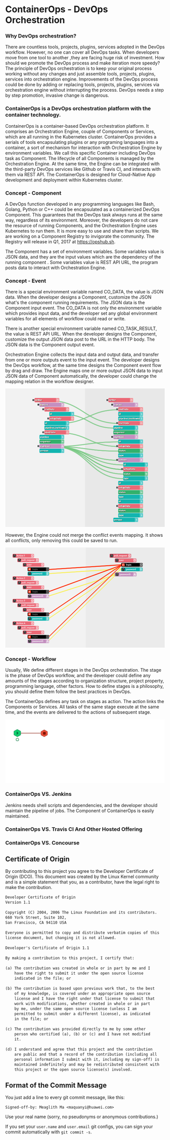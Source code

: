 # ContainerOps - DevOps Orchestration

### Why DevOps orchestration?
There are countless tools, projects, plugins, services adopted in the DevOps workflow. However, no one can cover all DevOps tasks. When developers move from one tool to another ,they are facing huge risk of investment. How should we promote the DevOps process and make iteration more speedy? The principle of DevOps orchestration is to keep your original process working without any changes and just assemble tools, projects, plugins, services into orchestration engine.  Improvements of the DevOps process could be done by adding or replacing tools, projects, plugins, services via orchestration engine without interrupting the process. DevOps needs a step by step promotion, invasive change is dangerous.

### ContainerOps is a DevOps orchestration platform with the container technology.

ContainerOps is a container-based DevOps orchestration platform. It comprises an Orchestration Engine, couple of Components or Services, which are all running in the Kubernetes cluster. ContainerOps provides a serials of tools encapsulating plugins or any programing languages into a container,  a sort of mechanism for interaction with Orchestration Engine by environment variables. We call this specific Container including DevOps task as Component. The lifecycle of all Components  is managed by the Orchestration Engine. At the same time, the Engine can be integrated with  the third-party DevOps services like Github or Travis CI, and interacts with them via REST API. The ContainerOps is designed for Cloud-Native App development and deployment within Kubernetes cluster.

### Concept - Component 

A DevOps function developed in any programming languages like Bash, Golang, Python or C++ could be encapsulated as a containerized DevOps Component. This guarantees that the DevOps task always runs at the same way, regardless of its environment. Moreover, the developers do not care the resource of running Components, and the Orchestration Engine uses Kubernetes to run them. It is more easy to use and share than scripts. We are working on a Component Registry to invigorate the community. The Registry will release in Q1, 2017 at https://opshub.sh. 

The Component has a set of environment variables. Some variables value is JSON data, and they are the input values which are the dependency of the running component . Some variables value is REST API URL, the program posts data to interact with Orchestration Engine.

### Concept - Event

There is a special environment variable named CO_DATA, the value is JSON data. When the developer designs a Component, customize the JSON what's the component running requirements. The JSON data is the Component input event. The CO_DATA is not only the environment variable which provides input data, and the developer set any global environment variables for all elements of workflow could read or write.

There is another special environment variable named CO_TASK_RESULT, the value is REST API URL. When the developer designs the Component, customize the output JSON data post to the URL in the HTTP body. The JSON data is the Component output event.

Orchestration Engine collects the input data and output data, and transfer from one or more outputs event to the input event. The developer designs the DevOps workflow, at the same time designs the Component event flow by drag and draw. The Engine maps  one or more output JSON data to input JSON data of Component automatically, the developer could change the mapping relation in the workflow designer.

![Event Linking](docs/images/event-link.jpg)

However, the Engine could not merge the conflict events mapping. It shows all conflicts, only removing this could be saved to run.

![Event Conflict](docs/images/event-conflict.jpg)

### Concept - Workflow

Usually, We define different stages in the DevOps orchestration. The stage is the phase of DevOps workflow, and the developer could define any amounts of the stages according to organization structure, project property, programming language, other factors. How to define stages is a philosophy, you should define them follow the best practices in DevOps.

The ContainerOps defines any task on stages as action. The action links the Components or Services. All tasks of the same stage execute at the same time, and the events are delivered to the actions of subsequent stage.

![Workflow Running](docs/images/workflow-running.gif)

### ContainerOps VS. Jenkins

Jenkins needs shell scripts and dependencies, and the developer should maintain the pipeline of jobs.  The Component of ContainerOps is easily maintained.

### ContainerOps VS. Travis CI And Other Hosted Offering 

### ContainerOps VS. Concourse 

## Certificate of Origin

By contributing to this project you agree to the Developer Certificate of
Origin (DCO). This document was created by the Linux Kernel community and is a
simple statement that you, as a contributor, have the legal right to make the
contribution. 

```
Developer Certificate of Origin
Version 1.1

Copyright (C) 2004, 2006 The Linux Foundation and its contributors.
660 York Street, Suite 102,
San Francisco, CA 94110 USA

Everyone is permitted to copy and distribute verbatim copies of this
license document, but changing it is not allowed.

Developer's Certificate of Origin 1.1

By making a contribution to this project, I certify that:

(a) The contribution was created in whole or in part by me and I
    have the right to submit it under the open source license
    indicated in the file; or

(b) The contribution is based upon previous work that, to the best
    of my knowledge, is covered under an appropriate open source
    license and I have the right under that license to submit that
    work with modifications, whether created in whole or in part
    by me, under the same open source license (unless I am
    permitted to submit under a different license), as indicated
    in the file; or

(c) The contribution was provided directly to me by some other
    person who certified (a), (b) or (c) and I have not modified
    it.

(d) I understand and agree that this project and the contribution
    are public and that a record of the contribution (including all
    personal information I submit with it, including my sign-off) is
    maintained indefinitely and may be redistributed consistent with
    this project or the open source license(s) involved.
```

## Format of the Commit Message

You just add a line to every git commit message, like this:

    Signed-off-by: Meaglith Ma <maquanyi@huawei.com>

Use your real name (sorry, no pseudonyms or anonymous contributions.)

If you set your `user.name` and `user.email` git configs, you can sign your
commit automatically with `git commit -s`.

